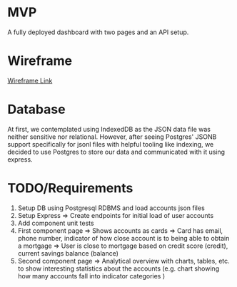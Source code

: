 # MVP
A fully deployed dashboard with two pages and an API setup.

# Wireframe

[Wireframe Link](https://www.figma.com/file/4zJMATHRd2xTXg72PIY8N5/Landis-Coding-Challenge?node-id=0%3A1)

# Database
At first, we contemplated using IndexedDB as the JSON data file was neither sensitive nor relational. However, after seeing Postgres' JSONB support specifically for jsonl files with helpful tooling like indexing, we decided to use Postgres to store our data and communicated with it using express. 

# TODO/Requirements
1. Setup DB using Postgresql RDBMS and load accounts json files
2. Setup Express => Create endpoints for initial load of user accounts
3. Add component unit tests
4. First component page => Shows accounts as cards => Card has email, phone number, indicator of how close account is to being able to obtain a mortgage => User is close to mortgage based on credit score (credit), current savings balance (balance)
5. Second component page => Analytical overview with charts, tables, etc. to show interesting statistics about the accounts (e.g. chart showing how many accounts fall into indicator categories )
